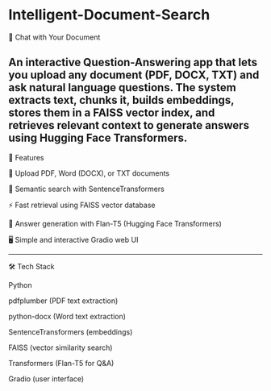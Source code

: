 # Intelligent-Document-Search

📘 Chat with Your Document

An interactive Question-Answering app that lets you upload any document (PDF, DOCX, TXT) and ask natural language questions. The system extracts text, chunks it, builds embeddings, stores them in a FAISS vector index, and retrieves relevant context to generate answers using Hugging Face Transformers.
--------------------------------------------------------------------------

🚀 Features

📂 Upload PDF, Word (DOCX), or TXT documents

🔎 Semantic search with SentenceTransformers

⚡ Fast retrieval using FAISS vector database

🤖 Answer generation with Flan-T5 (Hugging Face Transformers)

🖥️ Simple and interactive Gradio web UI

----------------------------------------------------------------------

🛠️ Tech Stack

Python

pdfplumber
 (PDF text extraction)

python-docx
 (Word text extraction)

SentenceTransformers
 (embeddings)

FAISS
 (vector similarity search)

Transformers
 (Flan-T5 for Q&A)

Gradio
 (user interface)
